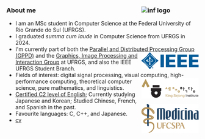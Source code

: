 ### About me <img src="/assets/inf-logo.png" alt="inf logo" style="width: 150px;" align="right"/>
- I am an MSc student in Computer Science at the Federal University of Rio Grande do Sul (UFRGS).
- I graduated _summa cum laude_ in Computer Science from UFRGS in 2024. 
- I'm currently part of both the [Parallel and Distributed Processing Group (GPPD)](https://www.inf.ufrgs.br/gppd/site/) and the <img src="/assets/ieee-logo.png" alt="ieee logo" style="width: 150px;" align="right"/>[Graphics, Image Processing and Interaction Group](https://www.inf.ufrgs.br/cg/) at UFRGS, and also the IEEE UFRGS Student Branch. 
- Fields of interest: digital signal processing, visual computing, high-performance computing,<img src="/assets/ksi-logo.png" alt="ksi logo" style="width: 150px;" align="right"/> theoretical computer science, pure mathematics, and linguistics. 
- [Certified C2 level of English](https://beckcomp.github.io/CAE.pdf); Currently studying Japanese and Korean; Studied Chinese, French, and Spanish in the past. <img src="/assets/medicina.png" alt="med ufcspa" style="width: 150px;" align="right"/>
- Favourite languages: C, C++, and Japanese.
- [cv](https://beckcomp.github.io/CV.pdf)
